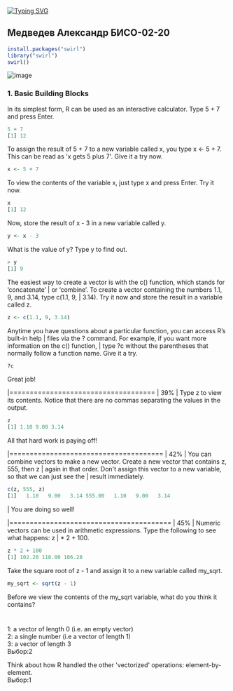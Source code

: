 [![Typing SVG](https://readme-typing-svg.herokuapp.com?color=%2336BCF7&lines=RStudio+Practice1)](https://git.io/typing-svg)
## Медведев Александр БИСО-02-20

```R
install.packages("swirl")
library("swirl")
swirl()
```
![image](https://github.com/zxcenigma/R_practice/assets/90748931/692ed0bb-866d-46e6-b3e0-1f76b5ab256b)

### 1. Basic Building Blocks

In its simplest form, R can be used as an interactive calculator. Type 5 + 7 and press Enter.

```R
5 + 7
[1] 12
```
To assign the result of 5 + 7 to a new variable called x, you type x <- 5 + 7. This can be read
as 'x gets 5 plus 7'. Give it a try now.

```R
x <- 5 + 7
```
To view the contents of the variable x, just type x and press Enter. Try it now.

```R
x
[1] 12
```

Now, store the result of x - 3 in a new variable called y.

```R
y <- x - 3
```

What is the value of y? Type y to find out.

```R
> y
[1] 9
```
The easiest way to create a vector is with the c() function, which stands for ‘concatenate’ | or ‘combine’. To create a vector containing the numbers 1.1, 9, and 3.14, type c(1.1, 9, | 3.14). Try it now and store the result in a variable called z.

```R
z <- c(1.1, 9, 3.14)
```

Anytime you have questions about a particular function, you can access R’s built-in help | files via the ? command. For example, if you want more information on the c() function, | type ?c without the parentheses that normally follow a function name. Give it a try.

```R
?c
```

Great job!

  |====================================                                                      |  39%
| Type z to view its contents. Notice that there are no commas separating the values in the output.

```R
z
[1] 1.10 9.00 3.14

```
All that hard work is paying off!

  |======================================                                                    |  42%
| You can combine vectors to make a new vector. Create a new vector that contains z, 555, then z
| again in that order. Don't assign this vector to a new variable, so that we can just see the
| result immediately.

```R
c(z, 555, z)
[1]   1.10   9.00   3.14 555.00   1.10   9.00   3.14
```

| You are doing so well!

  |========================================                                                  |  45%
| Numeric vectors can be used in arithmetic expressions. Type the following to see what happens: z
| * 2 + 100.

```R
z * 2 + 100
[1] 102.20 118.00 106.28
```

Take the square root of z - 1 and assign it to a new variable called my_sqrt.

```R
my_sqrt <- sqrt(z - 1)
```

Before we view the contents of the my_sqrt variable, what do you think it contains?
#
1: a vector of length 0 (i.e. an empty vector)   
2: a single number (i.e a vector of length 1)   
3: a vector of length 3   
                    Выбор:2 																																																								   
										
Think about how R handled the other 'vectorized' operations: element-by-element.                                                                    
Выбор:1
